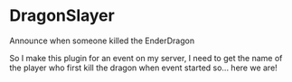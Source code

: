 # DragonSlayer
Announce when someone killed the EnderDragon

So I make this plugin for an event on my server, I need to get the name of the player who first kill the dragon when event started so... here we are!
